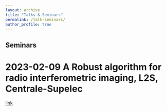 ```yaml
---
layout: archive
title: "Talks & Seminars"
permalink: /talk-seminars/
author_profile: true
---
```


## Seminars

# 2023-02-09 A Robust algorithm for radio interferometric imaging, L2S, Centrale-Supelec
[link](https://s3-seminar.github.io/seminars/yassine-mhiri)


